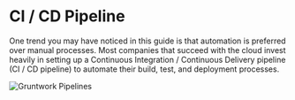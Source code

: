 # CI / CD Pipeline

One trend you may have noticed in this guide is that automation is preferred over manual processes. Most companies that
succeed with the cloud invest heavily in setting up a Continuous Integration / Continuous Delivery pipeline (CI / CD
pipeline) to automate their build, test, and deployment processes.

![Gruntwork Pipelines](/img/guides/production-framework/gruntwork-pipelines.png)


<!-- ##DOCS-SOURCER-START
{"sourcePlugin":"local-copier","hash":"ba6270b591efb22fbe6b9b5adb930269"}
##DOCS-SOURCER-END -->
